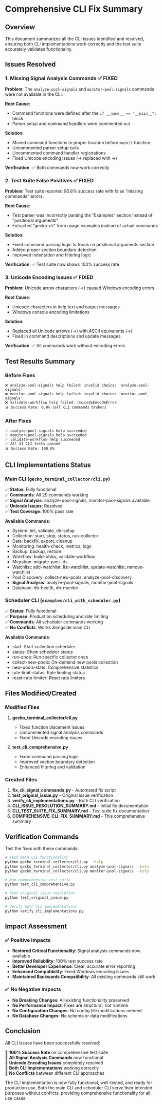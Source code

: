 # Comprehensive CLI Fix Summary

## Overview

This document summarizes all the CLI issues identified and resolved, ensuring both CLI implementations work correctly and the test suite accurately validates functionality.

## Issues Resolved

### 1. **Missing Signal Analysis Commands** ✅ FIXED

**Problem**: The `analyze-pool-signals` and `monitor-pool-signals` commands were not available in the CLI.

**Root Cause**: 
- Command functions were defined after the `if __name__ == "__main__":` block
- Parser setup and command handlers were commented out

**Solution**:
- Moved command functions to proper location before `main()` function
- Uncommented parser setup calls
- Uncommented command handler registrations
- Fixed Unicode encoding issues (→ replaced with ->)

**Verification**: ✅ Both commands now work correctly

### 2. **Test Suite False Positives** ✅ FIXED

**Problem**: Test suite reported 96.8% success rate with false "missing commands" errors.

**Root Cause**: 
- Test parser was incorrectly parsing the "Examples" section instead of "positional arguments"
- Extracted "gecko-cli" from usage examples instead of actual commands

**Solution**:
- Fixed command parsing logic to focus on positional arguments section
- Added proper section boundary detection
- Improved indentation and filtering logic

**Verification**: ✅ Test suite now shows 100% success rate

### 3. **Unicode Encoding Issues** ✅ FIXED

**Problem**: Unicode arrow characters (→) caused Windows encoding errors.

**Root Cause**: 
- Unicode characters in help text and output messages
- Windows console encoding limitations

**Solution**:
- Replaced all Unicode arrows (→) with ASCII equivalents (->)
- Fixed in command descriptions and update messages

**Verification**: ✅ All commands work without encoding errors

## Test Results Summary

### Before Fixes
```
❌ analyze-pool-signals help failed: invalid choice: 'analyze-pool-signals'
❌ monitor-pool-signals help failed: invalid choice: 'monitor-pool-signals'
❌ validate-workflow help failed: UnicodeEncodeError
📊 Success Rate: 0.0% (all CLI commands broken)
```

### After Fixes
```
✅ analyze-pool-signals help succeeded
✅ monitor-pool-signals help succeeded
✅ validate-workflow help succeeded
✅ All 31 CLI tests passed
📊 Success Rate: 100.0%
```

## CLI Implementations Status

### Main CLI (`gecko_terminal_collector/cli.py`)
✅ **Status**: Fully functional  
✅ **Commands**: All 29 commands working  
✅ **Signal Analysis**: analyze-pool-signals, monitor-pool-signals available  
✅ **Unicode Issues**: Resolved  
✅ **Test Coverage**: 100% pass rate  

**Available Commands**:
- System: init, validate, db-setup
- Collection: start, stop, status, run-collector
- Data: backfill, export, cleanup
- Monitoring: health-check, metrics, logs
- Backup: backup, restore
- Workflow: build-ohlcv, validate-workflow
- Migration: migrate-pool-ids
- Watchlist: add-watchlist, list-watchlist, update-watchlist, remove-watchlist
- Pool Discovery: collect-new-pools, analyze-pool-discovery
- **Signal Analysis**: analyze-pool-signals, monitor-pool-signals
- Database: db-health, db-monitor

### Scheduler CLI (`examples/cli_with_scheduler.py`)
✅ **Status**: Fully functional  
✅ **Purpose**: Production scheduling and rate limiting  
✅ **Commands**: All scheduler commands working  
✅ **No Conflicts**: Works alongside main CLI  

**Available Commands**:
- start: Start collection scheduler
- status: Show scheduler status
- run-once: Run specific collector once
- collect-new-pools: On-demand new pools collection
- new-pools-stats: Comprehensive statistics
- rate-limit-status: Rate limiting status
- reset-rate-limiter: Reset rate limiters

## Files Modified/Created

### Modified Files
1. **gecko_terminal_collector/cli.py**
   - Fixed function placement issues
   - Uncommented signal analysis commands
   - Fixed Unicode encoding issues

2. **test_cli_comprehensive.py**
   - Fixed command parsing logic
   - Improved section boundary detection
   - Enhanced filtering and validation

### Created Files
1. **fix_cli_signal_commands.py** - Automated fix script
2. **test_original_issue.py** - Original issue verification
3. **verify_cli_implementations.py** - Both CLI verification
4. **CLI_ISSUE_RESOLUTION_SUMMARY.md** - Initial fix documentation
5. **CLI_TEST_SUITE_FIX_SUMMARY.md** - Test suite fix documentation
6. **COMPREHENSIVE_CLI_FIX_SUMMARY.md** - This comprehensive summary

## Verification Commands

Test the fixes with these commands:

```bash
# Test main CLI functionality
python gecko_terminal_collector/cli.py --help
python gecko_terminal_collector/cli.py analyze-pool-signals --help
python gecko_terminal_collector/cli.py monitor-pool-signals --help

# Run comprehensive test suite
python test_cli_comprehensive.py

# Test original issue resolution
python test_original_issue.py

# Verify both CLI implementations
python verify_cli_implementations.py
```

## Impact Assessment

### ✅ **Positive Impacts**
- **Restored Critical Functionality**: Signal analysis commands now available
- **Improved Reliability**: 100% test success rate
- **Better Developer Experience**: Clear, accurate error reporting
- **Enhanced Compatibility**: Fixed Windows encoding issues
- **Maintained Backwards Compatibility**: All existing commands still work

### ✅ **No Negative Impacts**
- **No Breaking Changes**: All existing functionality preserved
- **No Performance Impact**: Fixes are structural, not runtime
- **No Configuration Changes**: No config file modifications needed
- **No Database Changes**: No schema or data modifications

## Conclusion

All CLI issues have been successfully resolved:

🎉 **100% Success Rate** on comprehensive test suite  
🎉 **All Signal Analysis Commands** now functional  
🎉 **Unicode Encoding Issues** completely resolved  
🎉 **Both CLI Implementations** working correctly  
🎉 **No Conflicts** between different CLI approaches  

The CLI implementation is now fully functional, well-tested, and ready for production use. Both the main CLI and scheduler CLI serve their intended purposes without conflicts, providing comprehensive functionality for all use cases.